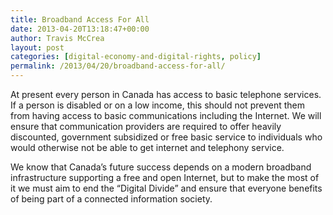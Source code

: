 ```yaml
---
title: Broadband Access For All
date: 2013-04-20T13:18:47+00:00
author: Travis McCrea
layout: post
categories: [digital-economy-and-digital-rights, policy]
permalink: /2013/04/20/broadband-access-for-all/
---
```

At present every person in Canada has access to basic telephone services. If a person is disabled or on a low income, this should not prevent them from having access to basic communications including the Internet. We will ensure that communication providers are required to offer heavily discounted, government subsidized or free basic service to individuals who would otherwise not be able to get internet and telephony service.

We know that Canada&#8217;s future success depends on a modern broadband infrastructure supporting a free and open Internet, but to make the most of it we must aim to end the &#8220;Digital Divide&#8221; and ensure that everyone benefits of being part of a connected information society.